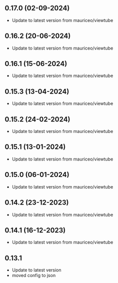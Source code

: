 
## 0.17.0 (02-09-2024)
- Update to latest version from mauriceo/viewtube

## 0.16.2 (20-06-2024)
- Update to latest version from mauriceo/viewtube

## 0.16.1 (15-06-2024)
- Update to latest version from mauriceo/viewtube

## 0.15.3 (13-04-2024)
- Update to latest version from mauriceo/viewtube

## 0.15.2 (24-02-2024)
- Update to latest version from mauriceo/viewtube

## 0.15.1 (13-01-2024)
- Update to latest version from mauriceo/viewtube

## 0.15.0 (06-01-2024)
- Update to latest version from mauriceo/viewtube

## 0.14.2 (23-12-2023)
- Update to latest version from mauriceo/viewtube

## 0.14.1 (16-12-2023)
- Update to latest version from mauriceo/viewtube
## 0.13.1
- Update to latest version
- moved config to json
